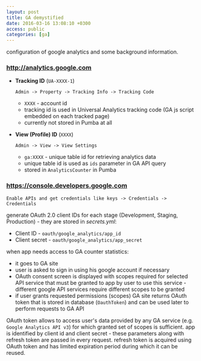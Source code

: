 ```yaml
---
layout: post
title: GA demystified
date: 2016-03-16 13:08:10 +0300
access: public
categories: [ga]
---
```


configuration of google analytics and some background information.

<!-- more -->

### <http://analytics.google.com>

- **Tracking ID** (`UA-XXXX-1`)

  `Admin -> Property -> Tracking Info -> Tracking Code`

  - `XXXX` - account id
  - tracking id is used in Universal Analytics tracking code
    (GA js script embedded on each tracked page)
  - currently not stored in Pumba at all

- **View (Profile) ID** (`XXXX`)

  `Admin -> View -> View Settings`

  - `ga:XXXX` - unique table id for retrieving analytics data
  - unique table id is used as `ids` parameter in GA API query
  - stored in `AnalyticsCounter` in Pumba 

### <https://console.developers.google.com>

`Enable APIs and get credentials like keys -> Credentials -> Credentials`

generate OAuth 2.0 client IDs for each stage (Development, Staging, Production) -
they are stored in _secrets.yml_:

- Client ID - `oauth/google_analytics/app_id`
- Client secret - `oauth/google_analytics/app_secret`

when app needs access to GA counter statistics:

- it goes to GA site
- user is asked to sign in using his google account if necessary
- OAuth consent screen is displayed with scopes required for selected API
  service that must be granted to app by user to use this service -
  different google API services require different scopes to be granted
- if user grants requested permissions (scopes) GA site returns OAuth token
  that is stored in database (`OauthToken`) and can be used later
  to perform requests to GA API

OAuth token allows to access user's data provided by any GA service
(e.g. `Google Analytics API v3`) for which granted set of scopes is sufficient.
app is identified by client id and client secret - these parameters along with
refresh token are passed in every request. refresh token is acquired using
OAuth token and has limited expiration period during which it can be reused.
